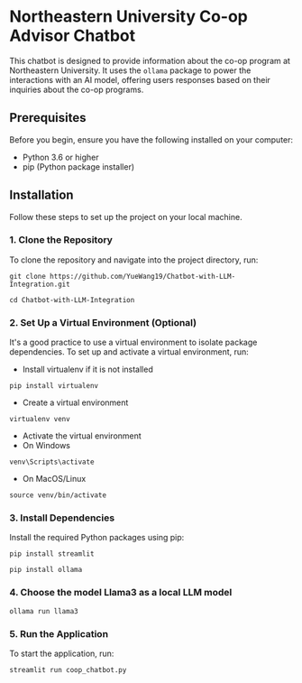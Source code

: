 # Northeastern University Co-op Advisor Chatbot

This chatbot is designed to provide information about the co-op program at Northeastern University. It uses the `ollama` package to power the interactions with an AI model, offering users responses based on their inquiries about the co-op programs.

## Prerequisites

Before you begin, ensure you have the following installed on your computer:

- Python 3.6 or higher
- pip (Python package installer)

## Installation

Follow these steps to set up the project on your local machine.

### 1. Clone the Repository

To clone the repository and navigate into the project directory, run:

`git clone https://github.com/YueWang19/Chatbot-with-LLM-Integration.git`

`cd Chatbot-with-LLM-Integration`

### 2. Set Up a Virtual Environment (Optional)

It's a good practice to use a virtual environment to isolate package dependencies. To set up and activate a virtual environment, run:

- Install virtualenv if it is not installed

`pip install virtualenv`

- Create a virtual environment

`virtualenv venv`

- Activate the virtual environment
- On Windows

`venv\Scripts\activate`

- On MacOS/Linux

`source venv/bin/activate`

### 3. Install Dependencies

Install the required Python packages using pip:

`pip install streamlit`

`pip install ollama`

### 4. Choose the model Llama3 as a local LLM model

`ollama run llama3`

### 5. Run the Application

To start the application, run:

`streamlit run coop_chatbot.py`
